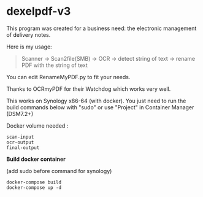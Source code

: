 # dexelpdf-v3

This program was created for a business need: the electronic management of delivery notes.

Here is my usage:

> Scanner -> Scan2file(SMB) -> OCR -> detect string of text -> rename
> PDF with the string of text

You can edit RenameMyPDF.py to fit your needs.

Thanks to OCRmyPDF for their Watchdog which works very well.

This works on Synology x86-64 (with docker).
You just need to run the build commands below with "sudo" or use "Project" in Container Manager (DSM7.2+)

Docker volume needed :

```
scan-input
ocr-output
final-output
```

**Build docker container**

(add sudo before command for synology)

```
docker-compose build
docker-compose up -d
```
